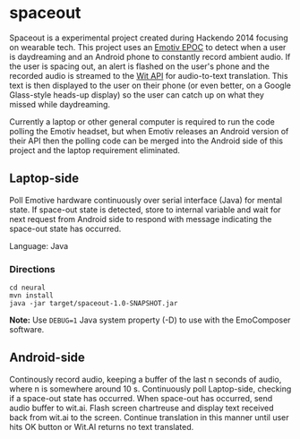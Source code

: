 spaceout
========

Spaceout is a experimental project created during Hackendo 2014 focusing on
wearable tech. This project uses an [Emotiv
EPOC](http://emotiv.com/epoc/features.php) to detect when a user is
daydreaming and an Android phone to constantly record ambient audio. If the
user is spacing out, an alert is flashed on the user's phone and the recorded
audio is streamed to the [Wit API](https://wit.ai/) for audio-to-text
translation. This text is then displayed to the user on their phone (or even
better, on a Google Glass-style heads-up display) so the user can catch up on
what they missed while daydreaming.

Currently a laptop or other general computer is required to run the code
polling the Emotiv headset, but when Emotiv releases an Android version of
their API then the polling code can be merged into the Android side of this
project and the laptop requirement eliminated.


## Laptop-side
Poll Emotive hardware continuously over serial interface (Java) for mental state.
If space-out state is detected, store to internal variable and wait for next request from Android side to respond with message indicating the space-out state has occurred.

Language: Java

### Directions
```
cd neural
mvn install
java -jar target/spaceout-1.0-SNAPSHOT.jar
```

**Note:** Use `DEBUG=1` Java system property (-D) to use with the EmoComposer software.


## Android-side
Continously record audio, keeping a buffer of the last n seconds of audio,
where n is somewhere around 10 s. Continuously poll Laptop-side, checking if a space-out state has occurred.
When space-out has occurred, send audio buffer to wit.ai. Flash screen chartreuse and display text
received back from wit.ai to the screen. Continue translation in this manner until user hits OK button or Wit.AI returns no text translated.

